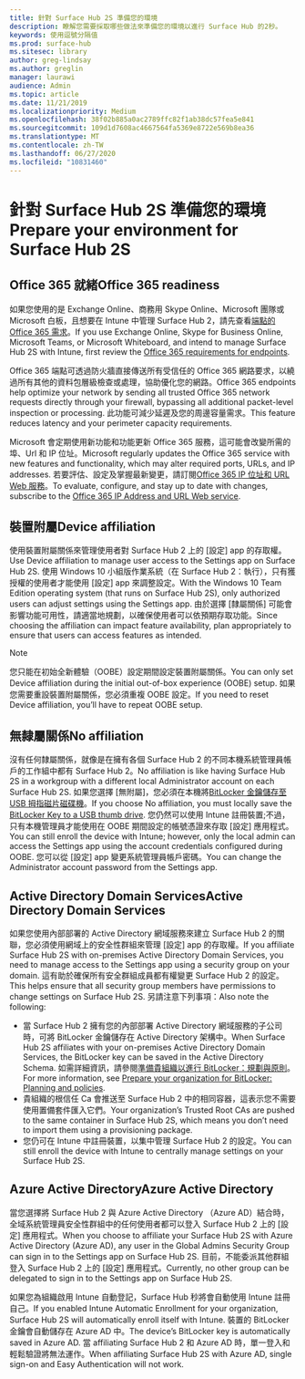 ```yaml
---
title: 針對 Surface Hub 2S 準備您的環境
description: 瞭解您需要採取哪些做法來準備您的環境以進行 Surface Hub 的2秒。
keywords: 使用逗號分隔值
ms.prod: surface-hub
ms.sitesec: library
author: greg-lindsay
ms.author: greglin
manager: laurawi
audience: Admin
ms.topic: article
ms.date: 11/21/2019
ms.localizationpriority: Medium
ms.openlocfilehash: 38f02b885a0ac2789ffc82f1ab38dc57fea5e841
ms.sourcegitcommit: 109d1d7608ac4667564fa5369e8722e569b8ea36
ms.translationtype: MT
ms.contentlocale: zh-TW
ms.lasthandoff: 06/27/2020
ms.locfileid: "10831460"
---
```

# <span data-ttu-id="44df8-104">針對 Surface Hub 2S 準備您的環境</span><span class="sxs-lookup"><span data-stu-id="44df8-104">Prepare your environment for Surface Hub 2S</span></span>

## <span data-ttu-id="44df8-105">Office 365 就緒</span><span class="sxs-lookup"><span data-stu-id="44df8-105">Office 365 readiness</span></span>

<span data-ttu-id="44df8-106">如果您使用的是 Exchange Online、商務用 Skype Online、Microsoft 團隊或 Microsoft 白板，且想要在 Intune 中管理 Surface Hub 2，請先查看[端點的 Office 365 需求](https://docs.microsoft.com/office365/enterprise/office-365-endpoints)。</span><span class="sxs-lookup"><span data-stu-id="44df8-106">If you use Exchange Online, Skype for Business Online, Microsoft Teams, or Microsoft Whiteboard, and intend to manage Surface Hub 2S with Intune, first review the [Office 365 requirements for endpoints](https://docs.microsoft.com/office365/enterprise/office-365-endpoints).</span></span>

<span data-ttu-id="44df8-107">Office 365 端點可透過防火牆直接傳送所有受信任的 Office 365 網路要求，以繞過所有其他的資料包層級檢查或處理，協助優化您的網路。</span><span class="sxs-lookup"><span data-stu-id="44df8-107">Office 365 endpoints help optimize your network by sending all trusted Office 365 network requests directly through your firewall, bypassing all additional packet-level inspection or processing.</span></span> <span data-ttu-id="44df8-108">此功能可減少延遲及您的周邊容量需求。</span><span class="sxs-lookup"><span data-stu-id="44df8-108">This feature reduces latency and your perimeter capacity requirements.</span></span>

<span data-ttu-id="44df8-109">Microsoft 會定期使用新功能和功能更新 Office 365 服務，這可能會改變所需的埠、Url 和 IP 位址。</span><span class="sxs-lookup"><span data-stu-id="44df8-109">Microsoft regularly updates the Office 365 service with new features and functionality, which may alter required ports, URLs, and IP addresses.</span></span> <span data-ttu-id="44df8-110">若要評估、設定及掌握最新變更，請訂閱[Office 365 IP 位址和 URL Web 服務](https://docs.microsoft.com/office365/enterprise/office-365-ip-web-service)。</span><span class="sxs-lookup"><span data-stu-id="44df8-110">To evaluate, configure, and stay up to date with changes, subscribe to the [Office 365 IP Address and URL Web service](https://docs.microsoft.com/office365/enterprise/office-365-ip-web-service).</span></span>

## <span data-ttu-id="44df8-111">裝置附屬</span><span class="sxs-lookup"><span data-stu-id="44df8-111">Device affiliation</span></span>

<span data-ttu-id="44df8-112">使用裝置附屬關係來管理使用者對 Surface Hub 2 上的 [設定] app 的存取權。</span><span class="sxs-lookup"><span data-stu-id="44df8-112">Use Device affiliation to manage user access to the Settings app on Surface Hub 2S.</span></span>
<span data-ttu-id="44df8-113">使用 Windows 10 小組版作業系統（在 Surface Hub 2：執行），只有獲授權的使用者才能使用 [設定] app 來調整設定。</span><span class="sxs-lookup"><span data-stu-id="44df8-113">With the Windows 10 Team Edition operating system (that runs on Surface Hub 2S),  only authorized users can adjust settings using the Settings app.</span></span> <span data-ttu-id="44df8-114">由於選擇 [隸屬關係] 可能會影響功能可用性，請適當地規劃，以確保使用者可以依預期存取功能。</span><span class="sxs-lookup"><span data-stu-id="44df8-114">Since choosing the affiliation can impact feature availability, plan appropriately to ensure that users can access features as intended.</span></span>

> [!NOTE]
> <span data-ttu-id="44df8-115">您只能在初始全新體驗（OOBE）設定期間設定裝置附屬關係。</span><span class="sxs-lookup"><span data-stu-id="44df8-115">You can only set Device affiliation during the initial out-of-box experience (OOBE) setup.</span></span> <span data-ttu-id="44df8-116">如果您需要重設裝置附屬關係，您必須重複 OOBE 設定。</span><span class="sxs-lookup"><span data-stu-id="44df8-116">If you need to reset Device affiliation, you’ll have to repeat OOBE setup.</span></span>

## <span data-ttu-id="44df8-117">無隸屬關係</span><span class="sxs-lookup"><span data-stu-id="44df8-117">No affiliation</span></span>

<span data-ttu-id="44df8-118">沒有任何隸屬關係，就像是在擁有各個 Surface Hub 2 的不同本機系統管理員帳戶的工作組中都有 Surface Hub 2。</span><span class="sxs-lookup"><span data-stu-id="44df8-118">No affiliation is like having Surface Hub 2S in a workgroup with a different local Administrator account on each Surface Hub 2S.</span></span> <span data-ttu-id="44df8-119">如果您選擇 [無附屬]，您必須在本機將[BitLocker 金鑰儲存至 USB 拇指磁片磁碟機](https://docs.microsoft.com/windows/security/information-protection/bitlocker/bitlocker-key-management-faq)。</span><span class="sxs-lookup"><span data-stu-id="44df8-119">If you choose No affiliation, you must locally save the [BitLocker Key to a USB thumb drive](https://docs.microsoft.com/windows/security/information-protection/bitlocker/bitlocker-key-management-faq).</span></span> <span data-ttu-id="44df8-120">您仍然可以使用 Intune 註冊裝置;不過，只有本機管理員才能使用在 OOBE 期間設定的帳號憑證來存取 [設定] 應用程式。</span><span class="sxs-lookup"><span data-stu-id="44df8-120">You can still enroll the device with Intune; however, only the local admin can access the Settings app using the account credentials configured during OOBE.</span></span> <span data-ttu-id="44df8-121">您可以從 [設定] app 變更系統管理員帳戶密碼。</span><span class="sxs-lookup"><span data-stu-id="44df8-121">You can change the Administrator account password from the Settings app.</span></span>

## <span data-ttu-id="44df8-122">Active Directory Domain Services</span><span class="sxs-lookup"><span data-stu-id="44df8-122">Active Directory Domain Services</span></span>

<span data-ttu-id="44df8-123">如果您使用內部部署的 Active Directory 網域服務來建立 Surface Hub 2 的關聯，您必須使用網域上的安全性群組來管理 [設定] app 的存取權。</span><span class="sxs-lookup"><span data-stu-id="44df8-123">If you affiliate Surface Hub 2S with on-premises Active Directory Domain Services, you need to manage access to the Settings app using a security group on your domain.</span></span> <span data-ttu-id="44df8-124">這有助於確保所有安全群組成員都有權變更 Surface Hub 2 的設定。</span><span class="sxs-lookup"><span data-stu-id="44df8-124">This helps ensure that all security group members have permissions to change settings on Surface Hub 2S.</span></span> <span data-ttu-id="44df8-125">另請注意下列事項：</span><span class="sxs-lookup"><span data-stu-id="44df8-125">Also note the following:</span></span>

- <span data-ttu-id="44df8-126">當 Surface Hub 2 擁有您的內部部署 Active Directory 網域服務的子公司時，可將 BitLocker 金鑰儲存在 Active Directory 架構中。</span><span class="sxs-lookup"><span data-stu-id="44df8-126">When Surface Hub 2S affiliates with your on-premises Active Directory Domain Services, the BitLocker key can be saved in the Active Directory Schema.</span></span> <span data-ttu-id="44df8-127">如需詳細資訊，請參閱[準備貴組織以進行 BitLocker：規劃與原則](https://docs.microsoft.com/windows/security/information-protection/bitlocker/prepare-your-organization-for-bitlocker-planning-and-policies)。</span><span class="sxs-lookup"><span data-stu-id="44df8-127">For more information, see [Prepare your organization for BitLocker: Planning and policies](https://docs.microsoft.com/windows/security/information-protection/bitlocker/prepare-your-organization-for-bitlocker-planning-and-policies).</span></span> 
- <span data-ttu-id="44df8-128">貴組織的根信任 Ca 會推送至 Surface Hub 2 中的相同容器，這表示您不需要使用置備套件匯入它們。</span><span class="sxs-lookup"><span data-stu-id="44df8-128">Your organization’s Trusted Root CAs are pushed to the same container in Surface Hub 2S, which means you don’t need to import them using a provisioning package.</span></span>
- <span data-ttu-id="44df8-129">您仍可在 Intune 中註冊裝置，以集中管理 Surface Hub 2 的設定。</span><span class="sxs-lookup"><span data-stu-id="44df8-129">You can still enroll the device with Intune to centrally manage settings on your Surface Hub 2S.</span></span>

## <span data-ttu-id="44df8-130">Azure Active Directory</span><span class="sxs-lookup"><span data-stu-id="44df8-130">Azure Active Directory</span></span>

<span data-ttu-id="44df8-131">當您選擇將 Surface Hub 2 與 Azure Active Directory （Azure AD）結合時，全域系統管理員安全性群組中的任何使用者都可以登入 Surface Hub 2 上的 [設定] 應用程式。</span><span class="sxs-lookup"><span data-stu-id="44df8-131">When you choose to affiliate your Surface Hub 2S with Azure Active Directory (Azure AD), any user in the Global Admins Security Group can sign in to the Settings app on Surface Hub 2S.</span></span> <span data-ttu-id="44df8-132">目前，不能委派其他群組登入 Surface Hub 2 上的 [設定] 應用程式。</span><span class="sxs-lookup"><span data-stu-id="44df8-132">Currently, no other group can be delegated to sign in to the Settings app on Surface Hub 2S.</span></span>

<span data-ttu-id="44df8-133">如果您為組織啟用 Intune 自動登記，Surface Hub 秒將會自動使用 Intune 註冊自己。</span><span class="sxs-lookup"><span data-stu-id="44df8-133">If you enabled Intune Automatic Enrollment for your organization, Surface Hub 2S will automatically enroll itself with Intune.</span></span> <span data-ttu-id="44df8-134">裝置的 BitLocker 金鑰會自動儲存在 Azure AD 中。</span><span class="sxs-lookup"><span data-stu-id="44df8-134">The device’s BitLocker key is automatically saved in Azure AD.</span></span> <span data-ttu-id="44df8-135">當 affiliating Surface Hub 2 和 Azure AD 時，單一登入和輕鬆驗證將無法運作。</span><span class="sxs-lookup"><span data-stu-id="44df8-135">When affiliating Surface Hub 2S with Azure AD, single sign-on and Easy Authentication will not work.</span></span>
